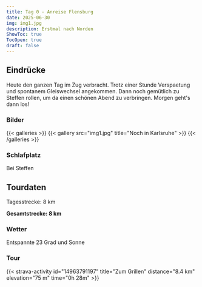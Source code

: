 ```yaml
---
title: Tag 0 - Anreise Flensburg
date: 2025-06-30
img: img1.jpg
description: Erstmal nach Norden
ShowToc: true
TocOpen: true
draft: false
---
```


## Eindrücke
Heute den ganzen Tag im Zug verbracht. 
Trotz einer Stunde Verspaetung und spontanem Gleiswechsel angekommen.
Dann noch gemütlich zu Steffen rollen, um da einen schönen Abend zu verbringen. 
Morgen geht's dann los!

### Bilder
{{< galleries >}}
{{< gallery src="img1.jpg" title="Noch in Karlsruhe" >}}
{{< /galleries >}}

### Schlafplatz 
Bei Steffen  

## Tourdaten
Tagesstrecke: 8 km 

**Gesamtstrecke: 8 km**

### Wetter
Entspannte 23 Grad und Sonne

### Tour
{{< strava-activity id="14963791197" title="Zum Grillen" distance="8.4 km" elevation="75 m" time="0h 28m" >}}
